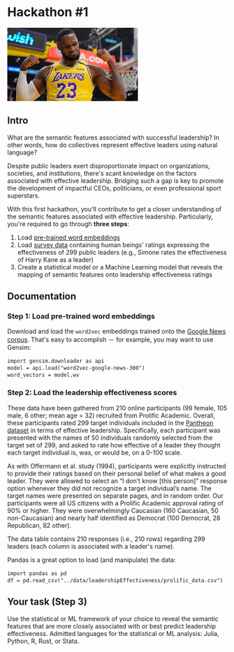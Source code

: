 # Hackathon #1

![](images/lebron.jpeg)

## Intro

What are the semantic features associated with successful leadership? 
In other words, how do collectives represent effective leaders using 
natural language?

Despite public leaders exert disproportionate impact on organizations,
societies, and institutions, there's scant knowledge on the factors associated
with effective leadership. Bridging such a gap is key to promote the development
of impactful CEOs, politicians, or even professional sport superstars.

With this first hackathon, you'll contribute to get a closer understanding 
of the semantic features associated with effective leadership. Particularly,
you're required to go through __three steps__:

1. Load [pre-trained word embeddings](https://code.google.com/archive/p/word2vec/)
2. Load [survey data](https://github.com/simoneSantoni/applied-NLP-smm694/blob/master/data/leadershipEffectiveness/prolific_data.csv) containing human beings' ratings expressing the effectiveness
   of 299 public leaders (e.g., Simone rates the effectiveness of 
   Harry Kane as a leader)
3. Create a statistical model or a Machine Learning model that reveals the 
   mapping of semantic features onto leadership effectiveness ratings

## Documentation

### Step 1: Load pre-trained word embeddings

Download and load the $\texttt{word2vec}$ embeddings trained onto the 
[Google News corpus](https://code.google.com/archive/p/word2vec/).
That's easy to accomplish － for example, you may want to use Gensim:

```{python}
import gensim.downloader as api
model = api.load("word2vec-google-news-300")
word_vectors = model.wv
```

### Step 2: Load the leadership effectiveness scores

These data have been gathered from 210 online participants (99 female, 105 male,
6 other; mean age = 32) recruited from Prolific Academic. Overall, these
participants rated 299 target individuals included in the [Pantheon
dataset](https://pantheon.world/data/datasets) in terms of effective leadership.
Specifically, each participant was presented with the names of 50 individuals
randomly selected from the target set of 299, and asked to rate how effective of
a leader they thought each target individual is, was, or would be, on a 0-100
scale.

As with Offermann et al. study (1994), participants were explicitly instructed to
provide their ratings based on their personal belief of what makes a good
leader. They were allowed to select an “I don’t know [this person]” response
option whenever they did not recognize a target individual’s name. The target
names were presented on separate pages, and in random order. Our participants
were all US citizens with a Prolific Academic approval rating of 90% or higher.
They were overwhelmingly Caucasian (160 Caucasian, 50 non-Caucasian) and nearly
half identified as Democrat (100 Democrat, 28 Republican, 82 other).

The data table contains 210 responses (i.e., 210 rows) regarding 299 leaders (each 
column is associated with a leader's name).

Pandas is a great option to load (and manipulate) the data:

```{python}
import pandas as pd
df = pd.read_csv("../data/leadershipEffectiveness/prolific_data.csv")
```

## Your task (Step 3)

Use the statistical or ML framework of your choice to reveal the semantic features 
that are more closely associated with or best predict leadership effectiveness.
Admitted languages for the statistical or ML analysis: Julia, Python, R, Rust, or Stata.